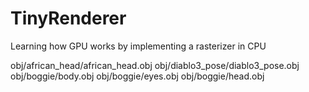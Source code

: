 # TinyRenderer
Learning how GPU works by implementing a rasterizer in CPU


obj/african_head/african_head.obj
obj/diablo3_pose/diablo3_pose.obj
obj/boggie/body.obj obj/boggie/eyes.obj obj/boggie/head.obj